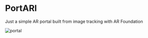 # PortARl
Just a simple AR portal built from image tracking with AR Foundation

![portal](https://user-images.githubusercontent.com/58142398/223274044-1cb3fe4d-dd14-4104-b1bc-7277b4cc9640.gif)
